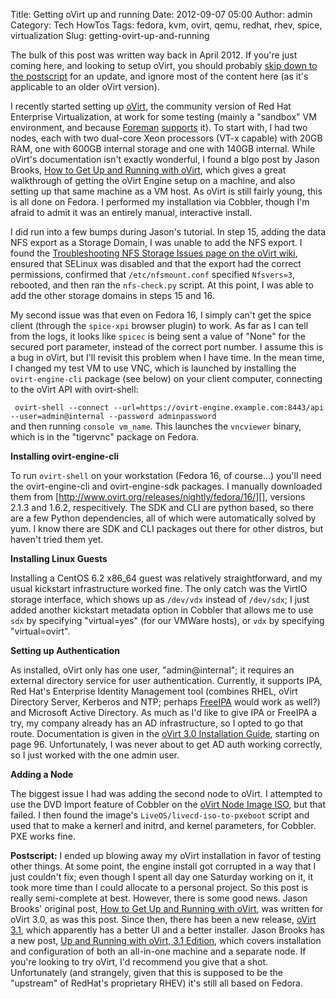 Title: Getting oVirt up and running
Date: 2012-09-07 05:00
Author: admin
Category: Tech HowTos
Tags: fedora, kvm, ovirt, qemu, redhat, rhev, spice, virtualization
Slug: getting-ovirt-up-and-running

The bulk of this post was written way back in April 2012. If you're just
coming here, and looking to setup oVirt, you should probably [skip down
to the postscript][] for an update, and ignore most of the content here
(as it's applicable to an older oVirt version).

I recently started setting up [oVirt][], the community version of Red
Hat Enterprise Virtualization, at work for some testing (mainly a
"sandbox" VM environment, and because [Foreman][] [supports][] it). To
start with, I had two nodes, each with two dual-core Xeon processors
(VT-x capable) with 20GB RAM, one with 600GB internal storage and one
with 140GB internal. While oVirt's documentation isn't exactly
wonderful, I found a blgo post by Jason Brooks, [How to Get Up and
Running with oVirt][], which gives a great walkthrough of getting the
oVirt Engine setup on a machine, and also setting up that same machine
as a VM host. As oVirt is still fairly young, this is all done on
Fedora. I performed my installation via Cobbler, though I'm afraid to
admit it was an entirely manual, interactive install.

I did run into a few bumps during Jason's tutorial. In step 15, adding
the data NFS export as a Storage Domain, I was unable to add the NFS
export. I found the [Troubleshooting NFS Storage Issues page on the
oVirt wiki][], ensured that SELinux was disabled and that the export had
the correct permissions, confirmed that `/etc/nfsmount.conf` specified
`Nfsvers=3`, rebooted, and then ran the `nfs-check.py` script. At this
point, I was able to add the other storage domains in steps 15 and 16.

My second issue was that even on Fedora 16, I simply can't get the spice
client (through the `spice-xpi` browser plugin) to work. As far as I can
tell from the logs, it looks like `spicec` is being sent a value of
"None" for the secured port parameter, instead of the correct port
number. I assume this is a bug in oVirt, but I'll revisit this problem
when I have time. In the mean time, I changed my test VM to use VNC,
which is launched by installing the `ovirt-engine-cli` package (see
below) on your client computer, connecting to the oVirt API with
ovirt-shell:  

` ovirt-shell --connect --url=https://ovirt-engine.example.com:8443/api --user=admin@internal --password adminpassword`  
and then running `console vm_name`. This launches the `vncviewer`
binary, which is in the "tigervnc" package on Fedora.

**Installing ovirt-engine-cli**

To run `ovirt-shell` on your workstation (Fedora 16, of course...)
you'll need the ovirt-engine-cli and ovirt-engine-sdk packages. I
manually downloaded them from
[http://www.ovirt.org/releases/nightly/fedora/16/][], versions 2.1.3 and
1.6.2, respecitively. The SDK and CLI are python based, so there are a
few Python dependencies, all of which were automatically solved by yum.
I know there are SDK and CLI packages out there for other distros, but
haven't tried them yet.

**Installing Linux Guests**

Installing a CentOS 6.2 x86\_64 guest was relatively straightforward,
and my usual kickstart infrastructure worked fine. The only catch was
the VirtIO storage interface, which shows up as `/dev/vdx` instead of
`/dev/sdx`; I just added another kickstart metadata option in Cobbler
that allows me to use `sdx` by specifying "virtual=yes" (for our VMWare
hosts), or `vdx` by specifying "virtual=ovirt".

**Setting up Authentication**

As installed, oVirt only has one user, "admin@internal"; it requires an
external directory service for user authentication. Currently, it
supports IPA, Red Hat's Enterprise Identity Management tool (combines
RHEL, oVirt Directory Server, Kerberos and NTP; perhaps [FreeIPA][]
would work as well?) and Microsoft Active Directory. As much as I'd like
to give IPA or FreeIPA a try, my company already has an AD
infrastructure, so I opted to go that route. Documentation is given in
the [oVirt 3.0 Installation Guide][], starting on page 96.
Unfortunately, I was never about to get AD auth working correctly, so I
just worked with the one admin user.

**Adding a Node**

The biggest issue I had was adding the second node to oVirt. I attempted
to use the DVD Import feature of Cobbler on the [oVirt Node Image
ISO][], but that failed. I then found the image's
`LiveOS/livecd-iso-to-pxeboot` script and used that to make a kernerl
and initrd, and kernel parameters, for Cobbler. PXE works fine.

<a name="postscript"></a>**Postscript:** I ended up blowing away my
oVirt installation in favor of testing other things. At some point, the
engine install got corrupted in a way that I just couldn't fix; even
though I spent all day one Saturday working on it, it took more time
than I could allocate to a personal project. So this post is really
semi-complete at best. However, there is some good news. Jason Brooks'
original post, [How to Get Up and Running with oVirt][], was written for
oVirt 3.0, as was this post. Since then, there has been a new release,
[oVirt 3.1][], which apparently has a better UI and a better installer.
Jason Brooks has a new post, [Up and Running with oVirt, 3.1 Edition][],
which covers installation and configuration of both an all-in-one
machine and a separate node. If you're looking to try oVirt, I'd
recommend you give that a shot. Unfortunately (and strangely, given that
this is supposed to be the "upstream" of RedHat's proprietary RHEV) it's
still all based on Fedora.

  [skip down to the postscript]: #postscript
  [oVirt]: http://www.ovirt.org
  [Foreman]: http://theforeman.org/
  [supports]: http://blog.theforeman.org/2012/03/vnc-support-built-in-foreman.html
  [How to Get Up and Running with oVirt]: http://blog.jebpages.com/archives/how-to-get-up-and-running-with-ovirt/
  [Troubleshooting NFS Storage Issues page on the oVirt wiki]: http://www.ovirt.org/wiki/Troubleshooting_NFS_Storage_Issues
  [http://www.ovirt.org/releases/nightly/fedora/16/]: http://www.ovirt.org/releases/nightly/fedora/16/
  [FreeIPA]: http://freeipa.org
  [oVirt 3.0 Installation Guide]: http://www.ovirt.org/wiki/File:OVirt-3.0-Installation_Guide-en-US.pdf
  [oVirt Node Image ISO]: http://www.ovirt.org/get-ovirt/
  [oVirt 3.1]: http://wiki.ovirt.org/wiki/OVirt_3.1_release_notes
  [Up and Running with oVirt, 3.1 Edition]: http://blog.jebpages.com/archives/up-and-running-with-ovirt-3-1-edition/
